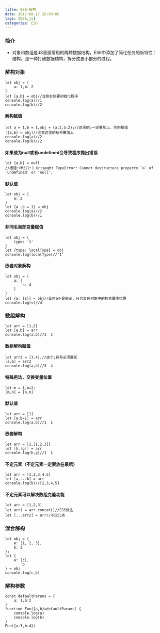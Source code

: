 ```yaml
---
title: ES6-解构
date: 2017-08-17 20:00:00
tags: [ES6,js]
categories: ES6
---
```


### 简介

- 对象和数组是JS里面常用的两种数据结构，ES6中添加了简化任务的新特性：结构，是一种打破数据结构，拆分成更小部分的过程。

### 解构对象

```
let obj = {
    a: 1,b: 2
}
let {a,b} = obj//注意右侧要初始化程序
console.log(a)//1
console.log(b)//2
```

#### 解构赋值

```
let a = 1,b = 1,obj = {a:2,b:2};//这里的;一定要加上，否则报错
({a,b} = obj)//注意这里的括号要加上
console.log(a)//2
console.log(b)//2
```

#### 如果值为null或者undefined会导致程序抛出错误

```
let {a,b} = null
//报错:VM222:1 Uncaught TypeError: Cannot destructure property `a` of 'undefined' or 'null'.
```

#### 默认值

```
let obj = {
    a: 2
}
let {a ,b = 1} = obj
console.log(a)//2
console.log(b)//1
```

#### 非同名局部变量赋值

```
let obj = {
    type: '1'
}
let {type: localType} = obj
console.log(localType)//'1'
```

#### 嵌套对象解构

```
let obj = {
    a: {
        s: 4
    }
}
let {a: {s}} = obj//此时a不是绑定，只代表在对象中的检索属性位置
console.log(s)//4
```

### 数组解构

```
let arr = [1,2]
let [a,b] = arr
console.log(a,b)//1  2
```

#### 数组解构赋值

```
let arr2 = [3,4];//这个;符号必须要加
[a,b] = arr2
console.log(a,b)//3  4
```

#### 特殊用法，交换变量位置

```
let m = 1,n=2;
[m,n] = [n,m]
```

#### 默认值

```
let arr = [1]
let [a,b=1] = arr
console.log(a,b)//1  1
```

#### 嵌套解构

```
let arr = [1,[1,2,3]]
let [h,[g]] = arr
console.log(h,g)//1  1
```

#### 不定元素（不定元素一定要放在最后）

```
let arr = [1,2,3,4,5]
let [a,...b] = arr
console.log(b)//[2,3,4,5]
```

#### 不定元素可以解决数组克隆功能

```
let arr = [1,2,3]
let arr1 = arr.concat()//ES5做法
let [...arr2] = arr//不定元素
```

### 混合解构

```
let obj = {
    a: [1, 2, 3],
    b: 2
};
let {
    a: [c],
        b
} = obj
console.log(c,b)
```

### 解构参数

```
const defaultParams = {
    a: 1,b:2
}
function Fun({a,b}=defaultParams) {
    console.log(a)
    console.log(b)
}
Fun({a:3,b:4})
```
